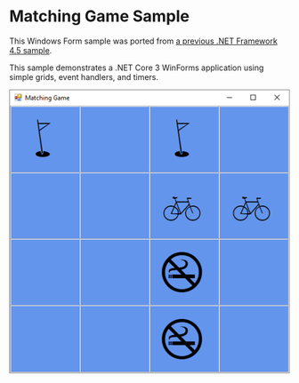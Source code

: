 # Matching Game Sample

This Windows Form sample was ported from [a previous .NET Framework 4.5 sample](https://code.msdn.microsoft.com/windowsdesktop/Complete-Matching-Game-4cffddba).

This sample demonstrates a .NET Core 3 WinForms application using simple grids, event handlers, and timers.

![Screenshot](images/screenshot.png)

